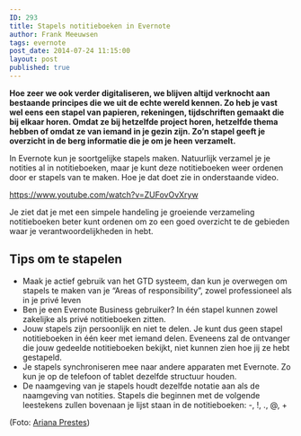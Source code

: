 ```yaml
---
ID: 293
title: Stapels notitieboeken in Evernote
author: Frank Meeuwsen
tags: evernote
post_date: 2014-07-24 11:15:00
layout: post
published: true
---
```

<strong>Hoe zeer we ook verder digitaliseren, we blijven altijd verknocht aan bestaande principes die we uit de echte wereld kennen. Zo heb je vast wel eens een stapel van papieren, rekeningen, tijdschriften gemaakt die bij elkaar horen. Omdat ze bij hetzelfde project horen, hetzelfde thema hebben of omdat ze van iemand in je gezin zijn. Zo’n stapel geeft je overzicht in de berg informatie die je om je heen verzamelt.</strong>
<!--more-->

In Evernote kun je soortgelijke stapels maken. Natuurlijk verzamel je je notities al in notitieboeken, maar je kunt deze notitieboeken weer ordenen door er stapels van te maken. Hoe je dat doet zie in onderstaande video.

https://www.youtube.com/watch?v=ZUFovOvXryw

Je ziet dat je met een simpele handeling je groeiende verzameling notitieboeken beter kunt ordenen om zo een goed overzicht te de gebieden waar je verantwoordelijkheden in hebt.
<h2 id="tipsomtestapelen">Tips om te stapelen</h2>
<ul>
	<li>Maak je actief gebruik van het GTD systeem, dan kun je overwegen om stapels te maken van je “Areas of responsibility”, zowel professioneel als in je privé leven</li>
	<li>Ben je een Evernote Business gebruiker? In één stapel kunnen zowel zakelijke als privé notitieboeken zitten.</li>
	<li>Jouw stapels zijn persoonlijk en niet te delen. Je kunt dus geen stapel notitieboeken in één keer met iemand delen. Eveneens zal de ontvanger die jouw gedeelde notitieboeken bekijkt, niet kunnen zien hoe jij ze hebt gestapeld.</li>
	<li>Je stapels synchroniseren mee naar andere apparaten met Evernote. Zo kun je op de telefoon of tablet dezelfde structuur houden.</li>
	<li>De naamgeving van je stapels houdt dezelfde notatie aan als de naamgeving van notities. Stapels die beginnen met de volgende leestekens zullen bovenaan je lijst staan in de notitieboeken: -, !, ., @, +</li>
</ul>
(Foto: <a href="https://www.flickr.com/photos/kiddinha/">Ariana Prestes</a>)
